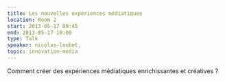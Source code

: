 ```yaml
---
title: Les nouvelles expériences médiatiques
location: Room 2
start: 2013-05-17 09:45
end: 2013-05-17 10:00
type: Talk
speaker: nicolas-loubet,
topic: innovation-media
---
```


Comment créer des expériences médiatiques enrichissantes et créatives ?